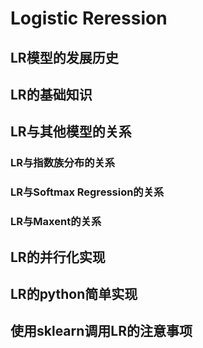 # Logistic Reression

## LR模型的发展历史

## LR的基础知识

## LR与其他模型的关系

### LR与指数族分布的关系

### LR与Softmax Regression的关系

### LR与Maxent的关系

## LR的并行化实现

## LR的python简单实现

## 使用sklearn调用LR的注意事项
